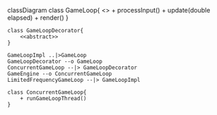 classDiagram
    class GameLoop{
        <<interface>>
        + processInput()
        + update(double elapsed)
        + render()
    }

    class GameLoopDecorator{
        <<abstract>>
    }

    GameLoopImpl ..|>GameLoop
    GameLoopDecorator --o GameLoop
    ConcurrentGameLoop --|> GameLoopDecorator
    GameEngine --o ConcurrentGameLoop
    LimitedFrequencyGameLoop --|> GameLoopImpl

    class ConcurrentGameLoop{
        + runGameLoopThread()
    }



